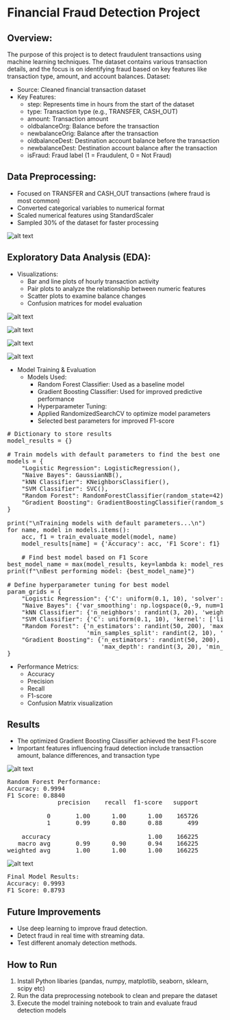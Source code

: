 

# Financial Fraud Detection Project

## Overview:

The purpose of this project is to detect fraudulent transactions using machine learning techniques. The dataset contains various transaction details, and the focus is on identifying fraud based on key features like transaction type, amount, and account balances.
Dataset:

* Source: Cleaned financial transaction dataset
* Key Features:
    * step: Represents time in hours from the start of the dataset
    * type: Transaction type (e.g., TRANSFER, CASH_OUT)
    * amount: Transaction amount
    * oldbalanceOrg: Balance before the transaction
    * newbalanceOrig: Balance after the transaction
    * oldbalanceDest: Destination account balance before the transaction
    * newbalanceDest: Destination account balance after the transaction
    * isFraud: Fraud label (1 = Fraudulent, 0 = Not Fraud)


## Data Preprocessing:

* Focused on TRANSFER and CASH_OUT transactions (where fraud is most common)
* Converted categorical variables to numerical format
* Scaled numerical features using StandardScaler
* Sampled 30% of the dataset for faster processing

![alt text](ReadMeimage-1.png)


## Exploratory Data Analysis (EDA):

* Visualizations:
    * Bar and line plots of hourly transaction activity
    * Pair plots to analyze the relationship between numeric features
    * Scatter plots to examine balance changes
    * Confusion matrices for model evaluation

![alt text](ReadMeimage-9.png)

![alt text](ReadMeimage-2.png)

![alt text](ReadMeimage-4.png)

![alt text](ReadMeimage-5.png)



* Model Training & Evaluation
  * Models Used:
    * Random Forest Classifier: Used as a baseline model
    * Gradient Boosting Classifier: Used for improved predictive performance
    * Hyperparameter Tuning:
    * Applied RandomizedSearchCV to optimize model parameters
    * Selected best parameters for improved F1-score

<pre>
# Dictionary to store results
model_results = {}

# Train models with default parameters to find the best one
models = {
    "Logistic Regression": LogisticRegression(),
    "Naive Bayes": GaussianNB(),
    "kNN Classifier": KNeighborsClassifier(),
    "SVM Classifier": SVC(),
    "Random Forest": RandomForestClassifier(random_state=42),
    "Gradient Boosting": GradientBoostingClassifier(random_state=42)
}

print("\nTraining models with default parameters...\n")
for name, model in models.items():
    acc, f1 = train_evaluate_model(model, name)
    model_results[name] = {'Accuracy': acc, 'F1 Score': f1}

    # Find best model based on F1 Score
best_model_name = max(model_results, key=lambda k: model_results[k]['F1 Score'])
print(f"\nBest performing model: {best_model_name}")

# Define hyperparameter tuning for best model
param_grids = {
    "Logistic Regression": {'C': uniform(0.1, 10), 'solver': ['liblinear', 'saga'], 'max_iter': [100, 200]},
    "Naive Bayes": {'var_smoothing': np.logspace(0,-9, num=100)},
    "kNN Classifier": {'n_neighbors': randint(3, 20), 'weights': ['uniform', 'distance'], 'p': [1, 2]},
    "SVM Classifier": {'C': uniform(0.1, 10), 'kernel': ['linear', 'rbf'], 'gamma': ['scale', 'auto']},
    "Random Forest": {'n_estimators': randint(50, 200), 'max_depth': randint(3, 20), 
                      'min_samples_split': randint(2, 10), 'min_samples_leaf': randint(1, 10), 'bootstrap': [True, False]},
    "Gradient Boosting": {'n_estimators': randint(50, 200), 'learning_rate': uniform(0.01, 0.2),
                          'max_depth': randint(3, 20), 'min_samples_split': randint(2, 10), 'min_samples_leaf': randint(1, 10)}
} 
</pre>


* Performance Metrics:
    * Accuracy
    * Precision
    * Recall
    * F1-score
    * Confusion Matrix visualization

## Results

* The optimized Gradient Boosting Classifier achieved the best F1-score
* Important features influencing fraud detection include transaction amount, balance differences, and transaction type

![alt text](ReadMeimage-8.png) 

<pre>
Random Forest Performance:
Accuracy: 0.9994
F1 Score: 0.8840
              precision    recall  f1-score   support

           0       1.00      1.00      1.00    165726
           1       0.99      0.80      0.88       499

    accuracy                           1.00    166225
   macro avg       0.99      0.90      0.94    166225
weighted avg       1.00      1.00      1.00    166225
</pre>

![alt text](ReadMeimage-6.png)

<pre>
Final Model Results:
Accuracy: 0.9993
F1 Score: 0.8793
</pre>

## Future Improvements

* Use deep learning to improve fraud detection.
* Detect fraud in real time with streaming data.
* Test different anomaly detection methods.

## How to Run

1. Install Python libaries (pandas, numpy, matplotlib, seaborn, sklearn, scipy etc)
2. Run the data preprocessing notebook to clean and prepare the dataset
3. Execute the model training notebook to train and evaluate fraud detection models
